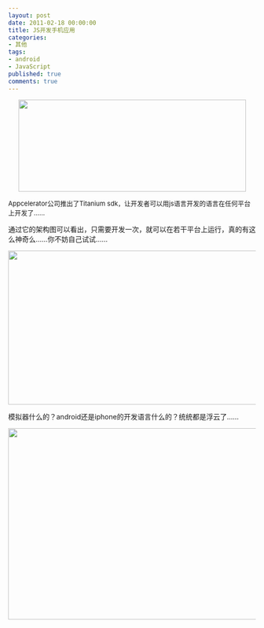 ```yaml
---
layout: post
date: 2011-02-18 00:00:00
title: JS开发手机应用
categories:
- 其他
tags:
- android
- JavaScript
published: true
comments: true
---
```

<p><p style="text-align: center;"><a href="{{site.url}}/media/2011/02/201102182.jpg"><img class="size-full wp-image-823 aligncenter" title="201102182" src="{{site.url}}/media/2011/02/201102182.jpg" alt="" width="463" height="187" /></a></p>
<p style="text-align: left;"><a href="{{site.url}}/media/2011/02/201102182.jpg"></a><span style="font-size: small;">Appcelerator公司推出了Titanium sdk，让开发者可以用js语言开发的语言在任何平台上开发了……</span></p>
通过它的架构图可以看出，只需要开发一次，就可以在若干平台上运行，真的有这么神奇么……你不妨自己试试……</p>

<p><a href="{{site.url}}/media/2011/02/gs_overview.png"><img class="alignnone size-full wp-image-824" title="gs_overview" src="{{site.url}}/media/2011/02/gs_overview.png" alt="" width="600" height="313" /></a></p>

<p>模拟器什么的？android还是iphone的开发语言什么的？统统都是浮云了……</p>

<p><a href="{{site.url}}/media/2011/02/gs_android_testandpackage.png"><img class="alignnone size-full wp-image-825" title="gs_android_testandpackage" src="{{site.url}}/media/2011/02/gs_android_testandpackage.png" alt="" width="600" height="389" /></a></p>
